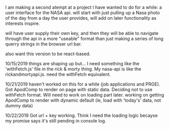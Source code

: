 I am making a second atempt at a project I have wanted to do for a while: a user interface for the NASA api.  will start with just pulling up a Nasa photo of the day from a day the user provides, will add on later functionality as interests inspire.

will have user supply their own key, and then they will be able to navigate through the api in a more "useable" format than just making a series of long querry strings in the browser url bar.

also want this version to be react-based.

10/15/2019
things are shaping up but... I need something like the 'withFetch.js' file in the rick & morty thing.  My nasa-api is like the rickandmortyapi.js.  need the withFetch equivalent.

10/21/2019
haven't worked on this for a while (job applications and PRGE). Got ApodComp to render on page with static data.
Deciding not to use withFetch format.  Will need to work on loading part later.  working on getting ApodComp to render with dynamic default (ie, load with 'today's' data, not dummy data)

10/22/2019
Got url + key working.  Think I need the loading logic becayse my promise says it's still pending in console log.